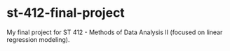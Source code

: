 # st-412-final-project
My final project for ST 412 - Methods of Data Analysis II (focused on linear regression modeling).
